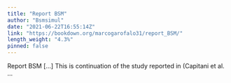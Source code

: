 ```yaml
---
title: "Report BSM"
author: "Bsmsimul"
date: "2021-06-22T16:55:14Z"
link: "https://bookdown.org/marcogarofalo31/report_BSM/"
length_weight: "4.3%"
pinned: false
---
```


Report BSM [...] This is continuation of the study reported in (Capitani et al. ...
